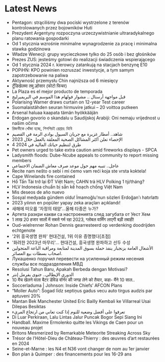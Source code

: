 # Latest News
-  Pentagon: strąciliśmy dwa pociski wystrzelone z terenów kontrolowanych przez bojowników Huti
-  Prezydent Argentyny rozpoczyna urzeczywistnianie ultraradykalnego planu ratowania gospodarki
-  Od 1 stycznia wzrośnie minimalne wynagrodzenie za pracę i minimalna stawka godzinowa
-  Władze Wenecji: grupy wycieczkowe tylko do 25 osób i bez głośników
-  Prezes ZUS: jesteśmy gotowi do realizacji świadczenia wspierającego
-  Od 1 stycznia 2024 r. kierowcy zatankują na stacjach benzynę E10
-  POPiHN: KPO powinien rozruszać inwestycje, a tym samym zapotrzebowanie na paliwa
-  Aktywność przemysłu Chin najniższa od 6 miesięcy
-  टुँडिखेलमा तमु ल्होसार (फोटो फिचर)
-  La Plaza es el mejor producto de temporada
-  قبل مواجهة أرسنال .. مشوار فولهام هذا الموسم في البريميرليج
-  Polarising Warner draws curtain on 12-year Test career
-  Suomalaistähden seuran hirmuvire jatkui – 20 voittoa putkeen
-  Arsenal haluaa kaapata tämän hyökkääjän
-  Erdogan govorio o skandalu u Saudijskoj Arabiji: Oni nemaju vrijednost u našim očima
-  রিজভীকে খোঁজা হচ্ছে, শিগগিরই গ্রেপ্তার: ডিবি
-  شاهد.. أمطار غزيرة مع جريان السيول بوادي الرمة في القصيم
-  الإحصاء تعلن أكثر المشاكل الصحية المعلقة بالعمل خلال 2023
-  4 طرق لتنظيم حياتك المالية في 2024
-  Pet owners urged to take extra caution amid fireworks displays - SPCA
-  Ladysmith floods: Dube-Ncube appeals to community to report missing members
-  عاجل.. تنبيه مهم حول موعد صرف معاش الضمان الاجتماعي
-  Recite nam nešto o sebi i mi ćemo vam reći koja ste vrsta koktela!
-  Cape Winelands fire contained
-  Hồ Tấn Tài trở lại ĐT Việt Nam; CAHN trả HLV Polking 1 tỷ/tháng?
-  HLV Indonesia chuẩn bị sẵn kế hoạch chống Việt Nam
-  Mis deseos de año nuevo
-  Sosyal medyada gündem oldu! İmamoğlu'nun sözleri Erdoğan'ı hatırlattı
-  2023 yılının en popüler yapay zeka araçları açıklandı!
-  새해에 떠오를 '자정의 태양'…올해 타종은 누가?
-  Артета разкри какви са настроенията след загубата от Уест Хем
-  1 लाख 20 हजार सालों में सबसे गर्म रहा 2023, ग्लोबल वार्मिंग लाएगी बड़ी तबाही!
-  Oud-wielrenner Rohan Dennis gearresteerd op verdenking doodrijden echtgenote
-  '2위 흥국생명 완파' 현대건설, 1위 이유 증명했다[초점]
-  '화려한 2023년 마무리'… 현대건설, 흥국생명 완파하고 선두 수성
-  الأشغال العامة بزنجبار ينفذ حملة بسوق المدينة لمتابعة ومراقبة الباعة المتجولين اصحاب بسطات بيع العصائر.
-  Лукашенко поручил перевести на усиленный режим несения службы все подразделения МВД
-  Resolusi Tahun Baru, Apakah Berbeda dengan Motivasi?
-  الدوري الإيطالي.. جنوى يفرمل إنتر
-  10 मैच खेलने वाला बैटर डेविड वॉर्नर की जगह लेने को तैयार, कहा- मैंने 10 साल..
-  Soccerladuma | Johnson: Inside Chiefs’ AFCON Plans
-  “Moller Auto”: Šogad līdz septiņus gadus vecu auto tirgus audzis par aptuveni 20%
-  Mantan Bek Manchester United Eric Bailly Kembali ke Villarreal Usai Dilepas Besiktas
-  تعرفوا على أفضل وضعية للنوم إذا كنت تعاني من ارتجاع المريء
-  Di Luar Perkiraan, Lalu Lintas Jalur Puncak Bogor Sepi Siang Ini
-  Handball. Maxime Ermolenko quitte les Vikings de Caen pour un nouveau projet
-  Britons Mesmerized by Remarkable Meteorite Streaking Across Sky
-  Trésor de l’Hôtel-Dieu de Château-Thierry : des œuvres d’art restaurées en 2024
-  Seine-et-Marne : les N4 et N36 vont changer de nom au 1er janvier
-  Bon plan à Quimper : des financements pour les 16-29 ans
